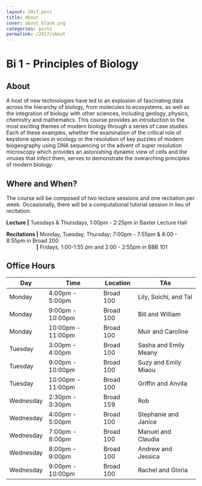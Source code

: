 ```yaml
---
layout: 2017_post
title: About
cover: about_blank.png
categories: posts
permalink: /2017/about
---
```

# Bi 1 - Principles of Biology

## About
A host of new technologies have led to an explosion of fascinating data across
the hierarchy of biology, from molecules to ecosystems, as well as the
integration of biology with other sciences, including geology, physics,
chemistry and mathematics. This course provides an introduction to the most
exciting themes of modern biology through a series of case studies. Each of
these examples, whether the examination of the critical role of keystone
species in ecology or the resolution of key puzzles of modern biogeography
using DNA sequencing or the advent of super resolution microscopy which
provides an astonishing dynamic view of cells and the viruses that infect them,
serves to demonstrate the overarching principles of modern biology.


## Where and When?
The course will be composed of two lecture sessions and one recitation per
week. Occasionally, there will be a computational tutorial session in lieu of
recitation.

**Lecture \|** Tuesdays & Thursdays, 1:00pm - 2:25pm in Baxter Lecture Hall

**Recitations \|** Monday, Tuesday, Thursday; 7:00pm - 7:55pm & 8:00 - 8:55pm in Broad 200<br/>
**<span style="color: #fafbfc;">Recitations</span> \|** Fridays, 1:00-1:55 pm and 2:00 - 2:55pm in BBB 101



## Office Hours

| Day | Time | Location | TAs |
|--| -- | -- | -- |
| Monday | 4:00pm - 5:00pm | Broad 100 | Lily, Soichi, and Tal|
| Monday | 9:00pm - 10:00pm | Broad 100 | Bill and William |
| Monday | 10:00pm - 11:00pm | Broad 100 | Muir and Caroline |
| Tuesday | 3:00pm - 4:00pm | Broad 100 | Sasha and Emily Meany | 
| Tuesday | 9:00pm - 10:00pm | Broad 100 | Suzy and Emily Miaou |
| Tuesday | 10:00pm - 11:00pm | Broad 100 | Griffin and Anvita |
| Wednesday | 2:30pm - 3:30pm | Broad 159 | Rob |
| Wednesday | 4:00pm - 5:00pm | Broad 100 | Stephanie and Janice|
| Wednesday| 7:00pm  - 8:00pm | Broad 100 | Manuel and Claudia |
| Wednesday | 8:00pm - 9:00pm | Broad 100 | Andrew and Jessica|
| Wednesday | 9:00pm - 10:00pm | Broad 100 | Rachel and Gloria |

